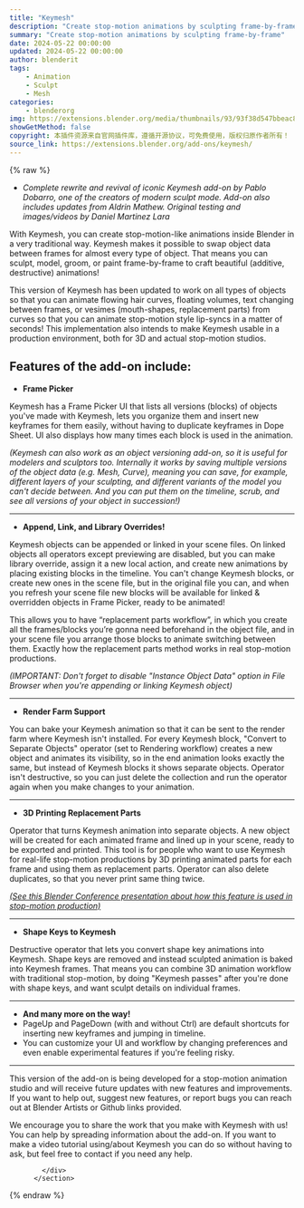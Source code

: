 ```yaml
---
title: "Keymesh"
description: "Create stop-motion animations by sculpting frame-by-frame"
summary: "Create stop-motion animations by sculpting frame-by-frame"
date: 2024-05-22 00:00:00
updated: 2024-05-22 00:00:00
author: blenderit
tags: 
    - Animation
    - Sculpt
    - Mesh
categories:
    - blenderorg
img: https://extensions.blender.org/media/thumbnails/93/93f38d547bbeac84698a3b21a0dcf76b2b046476c652ed8d4937a1c5ad38f940_640x360.webp
showGetMethod: false
copyright: 本插件资源来自官网插件库，遵循开源协议，可免费使用，版权归原作者所有！
source_link: https://extensions.blender.org/add-ons/keymesh/
---
```


{% raw %}
<section id="about" class="mt-3">
            <div class="box style-rich-text">
              <ul>
<li><em>Complete rewrite and revival of iconic Keymesh add-on by Pablo Dobarro, one of the creators of modern sculpt mode. Add-on also includes updates from Aldrin Mathew. Original testing and images/videos by Daniel Martinez Lara</em></li>
</ul>
<p>With Keymesh, you can create stop-motion-like animations inside Blender in a very traditional way. Keymesh makes it possible to swap object data between frames for almost every type of object. That means you can sculpt, model, groom, or paint frame-by-frame to craft beautiful (additive, destructive) animations!</p>
<p>This version of Keymesh has been updated to work on all types of objects so that you can animate flowing hair curves, floating volumes, text changing between frames, or vesimes (mouth-shapes, replacement parts) from curves so that you can animate stop-motion style lip-syncs in a matter of seconds! This implementation also intends to make Keymesh usable in a production environment, both for 3D and actual stop-motion studios.</p>
<h2>Features of the add-on include:</h2>
<ul>
<li><strong>Frame Picker</strong></li>
</ul>
<p>Keymesh has a Frame Picker UI that lists all versions (blocks) of objects you've made with Keymesh, lets you organize them and insert new keyframes for them easily, without having to duplicate keyframes in Dope Sheet. UI also displays how many times each block is used in the animation.</p>
<p><em>(Keymesh can also work as an object versioning add-on, so it is useful for modelers and sculptors too. Internally it works by saving multiple versions of the object data (e.g. Mesh, Curve), meaning you can save, for example, different layers of your sculpting, and different variants of the model you can't decide between. And you can put them on the timeline, scrub, and see all versions of your object in succession!)</em></p>
<hr>
<ul>
<li><strong>Append, Link, and Library Overrides!</strong></li>
</ul>
<p>Keymesh objects can be appended or linked in your scene files. On linked objects all operators except previewing are disabled, but you can make library override, assign it a new local action, and create new animations by placing existing blocks in the timeline. You can't change Keymesh blocks, or create new ones in the scene file, but in the original file you can, and when you refresh your scene file new blocks will be available for linked &amp; overridden objects in Frame Picker, ready to be animated!</p>
<p>This allows you to have “replacement parts workflow”, in which you create all the frames/blocks you’re gonna need beforehand in the object file, and in your scene file you arrange those blocks to animate switching between them. Exactly how the replacement parts method works in real stop-motion productions.</p>
<p><em>(IMPORTANT: Don't forget to disable "Instance Object Data" option in File Browser when you're appending or linking Keymesh object)</em></p>
<hr>
<ul>
<li><strong>Render Farm Support</strong></li>
</ul>
<p>You can bake your Keymesh animation so that it can be sent to the render farm where Keymesh isn't installed. For every Keymesh block, "Convert to Separate Objects" operator (set to Rendering workflow) creates a new object and animates its visibility, so in the end animation looks exactly the same, but instead of Keymesh blocks it shows separate objects. Operator isn't destructive, so you can just delete the collection and run the operator again when you make changes to your animation.</p>
<hr>
<ul>
<li><strong>3D Printing Replacement Parts</strong></li>
</ul>
<p>Operator that turns Keymesh animation into separate objects. A new object will be created for each animated frame and lined up in your scene, ready to be exported and printed. This tool is for people who want to use Keymesh for real-life stop-motion productions by 3D printing animated parts for each frame and using them as replacement parts. Operator can also delete duplicates, so that you never print same thing twice.</p>
<p><em><a rel="nofollow noopener noreferrer external" target="_blank" href="https://www.youtube.com/watch?v=Ry1qvOu9nxQ">(See this Blender Conference presentation about how this feature is used in stop-motion production)</a></em></p>
<hr>
<ul>
<li><strong>Shape Keys to Keymesh</strong></li>
</ul>
<p>Destructive operator that lets you convert shape key animations into Keymesh. Shape keys are removed and instead sculpted animation is baked into Keymesh frames. That means you can combine 3D animation workflow with traditional stop-motion, by doing "Keymesh passes" after you're done with shape keys, and want sculpt details on individual frames.</p>
<hr>
<ul>
<li><strong>And many more on the way!</strong></li>
<li>PageUp and PageDown (with and without Ctrl) are default shortcuts for inserting new keyframes and jumping in timeline.</li>
<li>You can customize your UI and workflow by changing preferences and even enable experimental features if you're feeling risky.</li>
</ul>
<hr>
<p>This version of the add-on is being developed for a stop-motion animation studio and will receive future updates with new features and improvements. If you want to help out, suggest new features, or report bugs you can reach out at Blender Artists or Github links provided.</p>
<p>We encourage you to share the work that you make with Keymesh with us! You can help by spreading information about the add-on. If you want to make a video tutorial using/about Keymesh you can do so without having to ask, but feel free to contact if you need any help.</p>

            </div>
          </section>
<div style="display: none">blenderorg</div>
{% endraw %}
